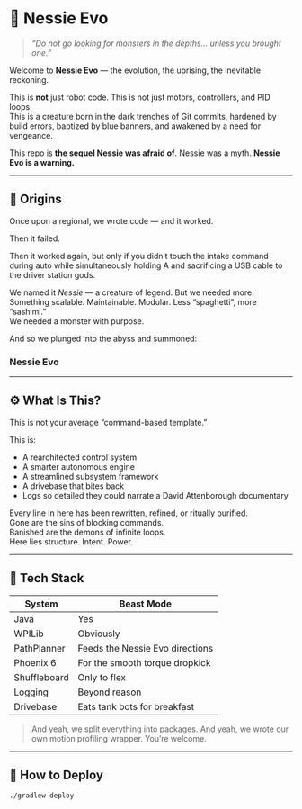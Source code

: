 # 🐉 Nessie Evo

> _“Do not go looking for monsters in the depths… unless you brought one.”_

Welcome to **Nessie Evo** — the evolution, the uprising, the inevitable reckoning.

This is **not** just robot code. This is not just motors, controllers, and PID loops.  
This is a creature born in the dark trenches of Git commits, hardened by build errors, baptized by blue banners, and awakened by a need for vengeance.

This repo is **the sequel Nessie was afraid of**. Nessie was a myth. **Nessie Evo is a warning.**

---

## 🧬 Origins

Once upon a regional, we wrote code — and it worked.

Then it failed.

Then it worked again, but only if you didn’t touch the intake command during auto while simultaneously holding A and sacrificing a USB cable to the driver station gods.

We named it *Nessie* — a creature of legend. But we needed more. Something scalable. Maintainable. Modular. Less “spaghetti”, more “sashimi.”  
We needed a monster with purpose.

And so we plunged into the abyss and summoned:

### **Nessie Evo**

---

## ⚙️ What Is This?

This is not your average “command-based template.”

This is:
- A rearchitected control system
- A smarter autonomous engine
- A streamlined subsystem framework
- A drivebase that bites back
- Logs so detailed they could narrate a David Attenborough documentary

Every line in here has been rewritten, refined, or ritually purified.  
Gone are the sins of blocking commands.  
Banished are the demons of infinite loops.  
Here lies structure. Intent. Power.

---

## 🧠 Tech Stack

| System | Beast Mode |
|--------|------------|
| Java   | Yes        |
| WPILib | Obviously  |
| PathPlanner | Feeds the Nessie Evo directions |
| Phoenix 6 | For the smooth torque dropkick |
| Shuffleboard | Only to flex |
| Logging | Beyond reason |
| Drivebase | Eats tank bots for breakfast |

> And yeah, we split everything into packages. And yeah, we wrote our own motion profiling wrapper. You’re welcome.

---

## 🚀 How to Deploy

```bash
./gradlew deploy
